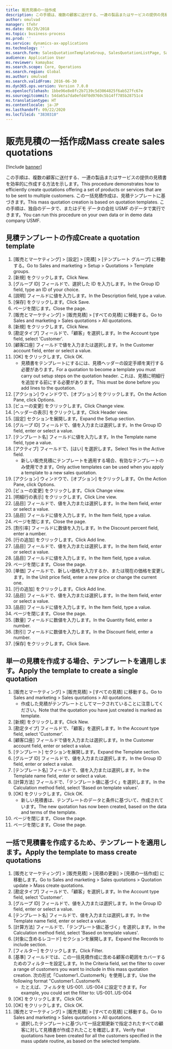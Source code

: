 ```yaml
---
title: 販売見積の一括作成
description: この手順は、複数の顧客に送付する、一連の製品またはサービスの提供の見積書を効率的に作成する方法を示します。
author: omulvad
manager: tfehr
ms.date: 08/29/2018
ms.topic: business-process
ms.prod: ''
ms.service: dynamics-ax-applications
ms.technology: ''
ms.search.form: SalesQuotationTemplateGroup, SalesQuotationListPage, SalesCreateQuotation, SalesQuotationTable, SysQueryForm, SalesQuickQuote
audience: Application User
ms.reviewer: kamaybac
ms.search.scope: Core, Operations
ms.search.region: Global
ms.author: omulvad
ms.search.validFrom: 2016-06-30
ms.dyn365.ops.version: Version 7.0.0
ms.openlocfilehash: 1bbe96e8e8fc2b7139c5d3064825f6ab527fc67e
ms.sourcegitcommit: 54da65a7da0efd4f0d9760c5b14ff785b28751c4
ms.translationtype: HT
ms.contentlocale: ja-JP
ms.lasthandoff: 09/22/2020
ms.locfileid: "3830310"
---
```

# <a name="mass-create-sales-quotations"></a><span data-ttu-id="834dd-103">販売見積の一括作成</span><span class="sxs-lookup"><span data-stu-id="834dd-103">Mass create sales quotations</span></span>

[!include [banner](../../includes/banner.md)]

<span data-ttu-id="834dd-104">この手順は、複数の顧客に送付する、一連の製品またはサービスの提供の見積書を効率的に作成する方法を示します。</span><span class="sxs-lookup"><span data-stu-id="834dd-104">This procedure demonstrates how to efficiently create quotations offering a set of products or services that are to be sent to multiple customers.</span></span> <span data-ttu-id="834dd-105">この一括見積作成は、見積テンプレートに基づきます。</span><span class="sxs-lookup"><span data-stu-id="834dd-105">This mass quotation creation is based on quotation templates.</span></span> <span data-ttu-id="834dd-106">この手順は、独自のデータで、またはデモ データの会社 USMF のデータで実行できます。</span><span class="sxs-lookup"><span data-stu-id="834dd-106">You can run this procedure on your own data or in demo data company USMF.</span></span>


## <a name="create-a-quotation-template"></a><span data-ttu-id="834dd-107">見積テンプレートの作成</span><span class="sxs-lookup"><span data-stu-id="834dd-107">Create a quotation template</span></span>
1. <span data-ttu-id="834dd-108">[販売とマーケティング] > [設定] > [見積] > [テンプレート グループ] に移動する。</span><span class="sxs-lookup"><span data-stu-id="834dd-108">Go to Sales and marketing > Setup > Quotations > Template groups.</span></span>
2. <span data-ttu-id="834dd-109">[新規] をクリックします。</span><span class="sxs-lookup"><span data-stu-id="834dd-109">Click New.</span></span>
3. <span data-ttu-id="834dd-110">[グループ ID] フィールドで、選択した ID を入力します。</span><span class="sxs-lookup"><span data-stu-id="834dd-110">In the Group ID field, type an ID of your choice.</span></span>
4. <span data-ttu-id="834dd-111">[説明] フィールドに値を入力します。</span><span class="sxs-lookup"><span data-stu-id="834dd-111">In the Description field, type a value.</span></span>
5. <span data-ttu-id="834dd-112">[保存] をクリックします。</span><span class="sxs-lookup"><span data-stu-id="834dd-112">Click Save.</span></span>
6. <span data-ttu-id="834dd-113">ページを閉じます。</span><span class="sxs-lookup"><span data-stu-id="834dd-113">Close the page.</span></span>
7. <span data-ttu-id="834dd-114">[販売とマーケティング] > [販売見積] > [すべての見積] に移動する。</span><span class="sxs-lookup"><span data-stu-id="834dd-114">Go to Sales and marketing > Sales quotations > All quotations.</span></span>
8. <span data-ttu-id="834dd-115">[新規] をクリックします。</span><span class="sxs-lookup"><span data-stu-id="834dd-115">Click New.</span></span>
9. <span data-ttu-id="834dd-116">[勘定タイプ] フィールドで、「顧客」を選択します。</span><span class="sxs-lookup"><span data-stu-id="834dd-116">In the Account type field, select 'Customer'.</span></span>
10. <span data-ttu-id="834dd-117">[顧客口座] フィールドで値を入力または選択します。</span><span class="sxs-lookup"><span data-stu-id="834dd-117">In the Customer account field, enter or select a value.</span></span>
11. <span data-ttu-id="834dd-118">[OK] をクリックします。</span><span class="sxs-lookup"><span data-stu-id="834dd-118">Click OK.</span></span>
    * <span data-ttu-id="834dd-119">見積書をテンプレートにするには、見積ヘッダーの設定手順を実行する必要があります。</span><span class="sxs-lookup"><span data-stu-id="834dd-119">For a quotation to become a template you must carry out  setup steps on the quotation header.</span></span> <span data-ttu-id="834dd-120">これは、見積に明細行を追加する前にする必要があります。</span><span class="sxs-lookup"><span data-stu-id="834dd-120">This must be done before you add lines to the quotation.</span></span>   
12. <span data-ttu-id="834dd-121">[アクション] ウィンドウで、[オプション] をクリックします。</span><span class="sxs-lookup"><span data-stu-id="834dd-121">On the Action Pane, click Options.</span></span>
13. <span data-ttu-id="834dd-122">[ビューの変更] をクリックします。</span><span class="sxs-lookup"><span data-stu-id="834dd-122">Click Change view.</span></span>
14. <span data-ttu-id="834dd-123">[ヘッダーの表示] をクリックします。</span><span class="sxs-lookup"><span data-stu-id="834dd-123">Click Header view.</span></span>
15. <span data-ttu-id="834dd-124">[設定] セクションを展開します。</span><span class="sxs-lookup"><span data-stu-id="834dd-124">Expand the Setup section.</span></span>
16. <span data-ttu-id="834dd-125">[グループ ID] フィールドで、値を入力または選択します。</span><span class="sxs-lookup"><span data-stu-id="834dd-125">In the Group ID field, enter or select a value.</span></span>
17. <span data-ttu-id="834dd-126">[テンプレート名] フィールドに値を入力します。</span><span class="sxs-lookup"><span data-stu-id="834dd-126">In the Template name field, type a value.</span></span>
18. <span data-ttu-id="834dd-127">[アクティブ] フィールドで、[はい] を選択します。</span><span class="sxs-lookup"><span data-stu-id="834dd-127">Select Yes in the Active field.</span></span>
    * <span data-ttu-id="834dd-128">新しい販売見積にテンプレートを適用する場合、有効なテンプレートのみ使用できます。</span><span class="sxs-lookup"><span data-stu-id="834dd-128">Only active templates can be used when you apply a template to a new sales quotation.</span></span>  
19. <span data-ttu-id="834dd-129">[アクション] ウィンドウで、[オプション] をクリックします。</span><span class="sxs-lookup"><span data-stu-id="834dd-129">On the Action Pane, click Options.</span></span>
20. <span data-ttu-id="834dd-130">[ビューの変更] をクリックします。</span><span class="sxs-lookup"><span data-stu-id="834dd-130">Click Change view.</span></span>
21. <span data-ttu-id="834dd-131">[明細行の表示] をクリックします。</span><span class="sxs-lookup"><span data-stu-id="834dd-131">Click Line view.</span></span>
22. <span data-ttu-id="834dd-132">[品目] フィールドで、値を入力または選択します。</span><span class="sxs-lookup"><span data-stu-id="834dd-132">In the Item field, enter or select a value.</span></span>
23. <span data-ttu-id="834dd-133">[品目] フィールドに値を入力します。</span><span class="sxs-lookup"><span data-stu-id="834dd-133">In the Item field, type a value.</span></span>
24. <span data-ttu-id="834dd-134">ページを閉じます。</span><span class="sxs-lookup"><span data-stu-id="834dd-134">Close the page.</span></span>
25. <span data-ttu-id="834dd-135">[割引率] フィールドに数値を入力します。</span><span class="sxs-lookup"><span data-stu-id="834dd-135">In the Discount percent field, enter a number.</span></span>
26. <span data-ttu-id="834dd-136">[行の追加] をクリックします。</span><span class="sxs-lookup"><span data-stu-id="834dd-136">Click Add line.</span></span>
27. <span data-ttu-id="834dd-137">[品目] フィールドで、値を入力または選択します。</span><span class="sxs-lookup"><span data-stu-id="834dd-137">In the Item field, enter or select a value.</span></span>
28. <span data-ttu-id="834dd-138">[品目] フィールドに値を入力します。</span><span class="sxs-lookup"><span data-stu-id="834dd-138">In the Item field, type a value.</span></span>
29. <span data-ttu-id="834dd-139">ページを閉じます。</span><span class="sxs-lookup"><span data-stu-id="834dd-139">Close the page.</span></span>
30. <span data-ttu-id="834dd-140">[単価] フィールドで、新しい価格を入力するか、または現在の価格を変更します。</span><span class="sxs-lookup"><span data-stu-id="834dd-140">In the Unit price field, enter a new price or change the current one.</span></span>
31. <span data-ttu-id="834dd-141">[行の追加] をクリックします。</span><span class="sxs-lookup"><span data-stu-id="834dd-141">Click Add line.</span></span>
32. <span data-ttu-id="834dd-142">[品目] フィールドで、値を入力または選択します。</span><span class="sxs-lookup"><span data-stu-id="834dd-142">In the Item field, enter or select a value.</span></span>
33. <span data-ttu-id="834dd-143">[品目] フィールドに値を入力します。</span><span class="sxs-lookup"><span data-stu-id="834dd-143">In the Item field, type a value.</span></span>
34. <span data-ttu-id="834dd-144">ページを閉じます。</span><span class="sxs-lookup"><span data-stu-id="834dd-144">Close the page.</span></span>
35. <span data-ttu-id="834dd-145">[数量] フィールドに数値を入力します。</span><span class="sxs-lookup"><span data-stu-id="834dd-145">In the Quantity field, enter a number.</span></span>
36. <span data-ttu-id="834dd-146">[割引] フィールドに数値を入力します。</span><span class="sxs-lookup"><span data-stu-id="834dd-146">In the Discount field, enter a number.</span></span>
37. <span data-ttu-id="834dd-147">[保存] をクリックします。</span><span class="sxs-lookup"><span data-stu-id="834dd-147">Click Save.</span></span>

## <a name="apply-the-template-to-create-a-single-quotation"></a><span data-ttu-id="834dd-148">単一の見積を作成する場合、テンプレートを適用します。</span><span class="sxs-lookup"><span data-stu-id="834dd-148">Apply the template to create a single quotation</span></span>
1. <span data-ttu-id="834dd-149">[販売とマーケティング] > [販売見積] > [すべての見積] に移動する。</span><span class="sxs-lookup"><span data-stu-id="834dd-149">Go to Sales and marketing > Sales quotations > All quotations.</span></span>
    * <span data-ttu-id="834dd-150">作成した見積がテンプレートとしてマークされていることに注意してください。</span><span class="sxs-lookup"><span data-stu-id="834dd-150">Note that the quotation you have just created is marked as template.</span></span>  
2. <span data-ttu-id="834dd-151">[新規] をクリックします。</span><span class="sxs-lookup"><span data-stu-id="834dd-151">Click New.</span></span>
3. <span data-ttu-id="834dd-152">[勘定タイプ] フィールドで、「顧客」を選択します。</span><span class="sxs-lookup"><span data-stu-id="834dd-152">In the Account type field, select 'Customer'.</span></span>
4. <span data-ttu-id="834dd-153">[顧客口座] フィールドで値を入力または選択します。</span><span class="sxs-lookup"><span data-stu-id="834dd-153">In the Customer account field, enter or select a value.</span></span>
5. <span data-ttu-id="834dd-154">[テンプレート] セクションを展開します。</span><span class="sxs-lookup"><span data-stu-id="834dd-154">Expand the Template section.</span></span>
6. <span data-ttu-id="834dd-155">[グループ ID] フィールドで、値を入力または選択します。</span><span class="sxs-lookup"><span data-stu-id="834dd-155">In the Group ID field, enter or select a value.</span></span>
7. <span data-ttu-id="834dd-156">[テンプレート名] フィールドで、値を入力または選択します。</span><span class="sxs-lookup"><span data-stu-id="834dd-156">In the Template name field, enter or select a value.</span></span>
8. <span data-ttu-id="834dd-157">[計算方法] フィールドで、「テンプレート値に基づく」を選択します。</span><span class="sxs-lookup"><span data-stu-id="834dd-157">In the Calculation method field, select 'Based on template values'.</span></span>
9. <span data-ttu-id="834dd-158">[OK] をクリックします。</span><span class="sxs-lookup"><span data-stu-id="834dd-158">Click OK.</span></span>
    * <span data-ttu-id="834dd-159">新しい見積書は、テンプレートのデータと条件に基づいて、作成されています。</span><span class="sxs-lookup"><span data-stu-id="834dd-159">The new quotation has now been created, based on the data and terms of the template.</span></span>  
10. <span data-ttu-id="834dd-160">ページを閉じます。</span><span class="sxs-lookup"><span data-stu-id="834dd-160">Close the page.</span></span>
11. <span data-ttu-id="834dd-161">ページを閉じます。</span><span class="sxs-lookup"><span data-stu-id="834dd-161">Close the page.</span></span>

## <a name="apply-the-template-to-mass-create-quotations"></a><span data-ttu-id="834dd-162">一括で見積書を作成するため、テンプレートを適用します。</span><span class="sxs-lookup"><span data-stu-id="834dd-162">Apply the template to mass create quotations</span></span>
1. <span data-ttu-id="834dd-163">[販売とマーケティング] > [販売見積] > [見積の更新] > [見積の一括作成] に移動します。</span><span class="sxs-lookup"><span data-stu-id="834dd-163">Go to Sales and marketing > Sales quotations > Quotation update > Mass create quotations.</span></span>
2. <span data-ttu-id="834dd-164">[勘定タイプ] フィールドで、「顧客」を選択します。</span><span class="sxs-lookup"><span data-stu-id="834dd-164">In the Account type field, select 'Customer'.</span></span>
3. <span data-ttu-id="834dd-165">[グループ ID] フィールドで、値を入力または選択します。</span><span class="sxs-lookup"><span data-stu-id="834dd-165">In the Group ID field, enter or select a value.</span></span>
4. <span data-ttu-id="834dd-166">[テンプレート名] フィールドで、値を入力または選択します。</span><span class="sxs-lookup"><span data-stu-id="834dd-166">In the Template name field, enter or select a value.</span></span>
5. <span data-ttu-id="834dd-167">[計算方法] フィールドで、「テンプレート値に基づく」を選択します。</span><span class="sxs-lookup"><span data-stu-id="834dd-167">In the Calculation method field, select 'Based on template values'.</span></span>
6. <span data-ttu-id="834dd-168">[対象に含めるレコード] セクションを展開します。</span><span class="sxs-lookup"><span data-stu-id="834dd-168">Expand the Records to include section.</span></span>
7. <span data-ttu-id="834dd-169">[フィルター] をクリックします。</span><span class="sxs-lookup"><span data-stu-id="834dd-169">Click Filter.</span></span>
8. <span data-ttu-id="834dd-170">[基準] フィールドでは、この一括見積作成に含める顧客の範囲をカバーするためのフィルターを設定します。</span><span class="sxs-lookup"><span data-stu-id="834dd-170">In the Criteria field, set the filter to cover a range of customers you want to include in this mass quotation creation.</span></span> <span data-ttu-id="834dd-171">次の形式「Customer1..CustomerN」を使用します。</span><span class="sxs-lookup"><span data-stu-id="834dd-171">Use the following format "Customer1..CustomerN.</span></span>
    * <span data-ttu-id="834dd-172">たとえば、フィルタを US-001. .US-004 に設定できます。</span><span class="sxs-lookup"><span data-stu-id="834dd-172">For example, you could set the filter to: US-001..US-004</span></span>  
9. <span data-ttu-id="834dd-173">[OK] をクリックします。</span><span class="sxs-lookup"><span data-stu-id="834dd-173">Click OK.</span></span>
10. <span data-ttu-id="834dd-174">[OK] をクリックします。</span><span class="sxs-lookup"><span data-stu-id="834dd-174">Click OK.</span></span>
11. <span data-ttu-id="834dd-175">[販売とマーケティング] > [販売見積] > [すべての見積] に移動する。</span><span class="sxs-lookup"><span data-stu-id="834dd-175">Go to Sales and marketing > Sales quotations > All quotations.</span></span>
    * <span data-ttu-id="834dd-176">選択したテンプレートに基づいて一括定期更新で指定されたすべての顧客に対して見積書が作成されたことを確認します。</span><span class="sxs-lookup"><span data-stu-id="834dd-176">Verify that quotations have been created for all the customers specified in the mass update routine, as based on the selected template.</span></span>  

